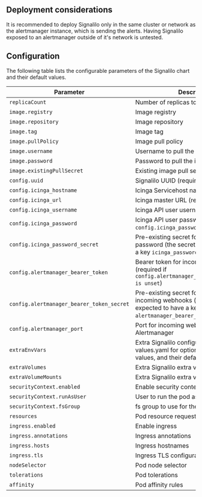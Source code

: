 <!---
The README.md file is automatically generated with helm-docs!

Edit the README.gotmpl.md template instead.
-->

## Deployment considerations

It is recommended to deploy Signalilo only in the same cluster or network as the alertmanager instance, which is sending the alerts.
Having Signalilo exposed to an alertmanager outside of it's network is untested.

## Configuration

The following table lists the configurable parameters of the Signalilo chart and their default values.

Parameter | Description | Default
--- | --- | ---
`replicaCount` | Number of replicas to run | `1`
`image.registry` | Image registry | `docker.io`
`image.repository` | Image repository | `vshn/signalilo`
`image.tag` | Image tag | `v0.8.0`
`image.pullPolicy` | Image pull policy | `IfNotPresent`
`image.username` | Username to pull the image | `""`
`image.password` | Password to pull the image | `""`
`image.existingPullSecret` | Existing image pull secret | `""`
`config.uuid` | Signalilo UUID (required) |
`config.icinga_hostname` | Icinga Servicehost name (required) |
`config.icinga_url` | Icinga master URL (required) |
`config.icinga_username` | Icinga API user username (required) |
`config.icinga_password` | Icinga API user password (required if `config.icinga_password_secret` is unset) |
`config.icinga_password_secret` | Pre-existing secret for icinga API user password (the secret is expected to have a key `icinga_password`) |
`config.alertmanager_bearer_token` | Bearer token for incoming webhooks (required if `config.alertmanager_bearer_token_secret is unset`) |
`config.alertmanager_bearer_token_secret` | Pre-existing secret for bearer token for incoming webhooks (the secret is expected to have a key `alertmanager_bearer_token`) |
`config.alertmanager_port` | Port for incoming webhooks from Alertmanager | `8888`
`extraEnvVars` | Extra Signalilo configuration (see values.yaml for optional configuration values, and their defaults) | `[]`
`extraVolumes` | Extra Signalilo extra volumes | `[]`
`extraVolumeMounts` | Extra Signalilo extra volume mounts | `[]`
`securityContext.enabled` | Enable security context for the pod | `false`
`securityContext.runAsUser` | User to run the pod as | `999`
`securityContext.fsGroup` | fs group to use for the pod | `999`
`resources` | Pod resource requests and limits | `{}`
`ingress.enabled` | Enable ingress | `false`
`ingress.annotations` | Ingress annotations | `{}`
`ingress.hosts` | Ingress hostnames | `["signalilo.local"]`
`ingress.tls` | Ingress TLS configuration | `[]`
`nodeSelector` | Pod node selector | `{}`
`tolerations` | Pod tolerations | `[]`
`affinity` | Pod affinity rules | `{}`

